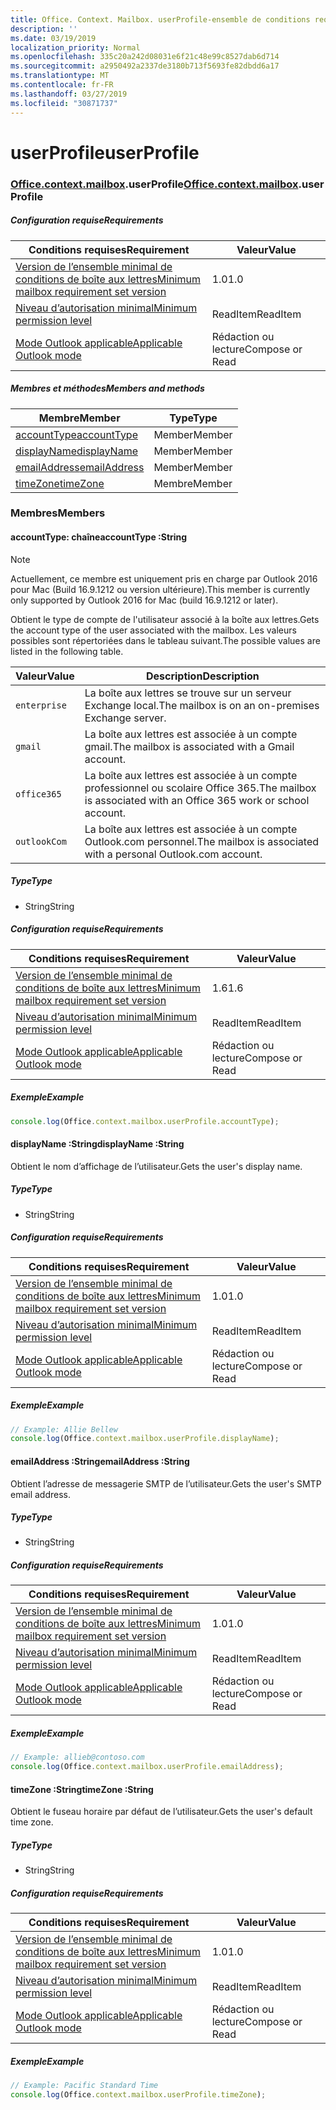 ```yaml
---
title: Office. Context. Mailbox. userProfile-ensemble de conditions requises 1,7
description: ''
ms.date: 03/19/2019
localization_priority: Normal
ms.openlocfilehash: 335c20a242d08031e6f21c48e99c8527dab6d714
ms.sourcegitcommit: a2950492a2337de3180b713f5693fe82dbdd6a17
ms.translationtype: MT
ms.contentlocale: fr-FR
ms.lasthandoff: 03/27/2019
ms.locfileid: "30871737"
---
```

# <a name="userprofile"></a><span data-ttu-id="87dd1-102">userProfile</span><span class="sxs-lookup"><span data-stu-id="87dd1-102">userProfile</span></span>

### <a name="officeofficemdcontextofficecontextmdmailboxofficecontextmailboxmduserprofile"></a><span data-ttu-id="87dd1-103">[Office](Office.md)[.context](Office.context.md)[.mailbox](Office.context.mailbox.md).userProfile</span><span class="sxs-lookup"><span data-stu-id="87dd1-103">[Office](Office.md)[.context](Office.context.md)[.mailbox](Office.context.mailbox.md).userProfile</span></span>

##### <a name="requirements"></a><span data-ttu-id="87dd1-104">Configuration requise</span><span class="sxs-lookup"><span data-stu-id="87dd1-104">Requirements</span></span>

|<span data-ttu-id="87dd1-105">Conditions requises</span><span class="sxs-lookup"><span data-stu-id="87dd1-105">Requirement</span></span>| <span data-ttu-id="87dd1-106">Valeur</span><span class="sxs-lookup"><span data-stu-id="87dd1-106">Value</span></span>|
|---|---|
|[<span data-ttu-id="87dd1-107">Version de l’ensemble minimal de conditions de boîte aux lettres</span><span class="sxs-lookup"><span data-stu-id="87dd1-107">Minimum mailbox requirement set version</span></span>](/office/dev/add-ins/reference/requirement-sets/outlook-api-requirement-sets)| <span data-ttu-id="87dd1-108">1.0</span><span class="sxs-lookup"><span data-stu-id="87dd1-108">1.0</span></span>|
|[<span data-ttu-id="87dd1-109">Niveau d’autorisation minimal</span><span class="sxs-lookup"><span data-stu-id="87dd1-109">Minimum permission level</span></span>](/outlook/add-ins/understanding-outlook-add-in-permissions)| <span data-ttu-id="87dd1-110">ReadItem</span><span class="sxs-lookup"><span data-stu-id="87dd1-110">ReadItem</span></span>|
|[<span data-ttu-id="87dd1-111">Mode Outlook applicable</span><span class="sxs-lookup"><span data-stu-id="87dd1-111">Applicable Outlook mode</span></span>](/outlook/add-ins/#extension-points)| <span data-ttu-id="87dd1-112">Rédaction ou lecture</span><span class="sxs-lookup"><span data-stu-id="87dd1-112">Compose or Read</span></span>|

##### <a name="members-and-methods"></a><span data-ttu-id="87dd1-113">Membres et méthodes</span><span class="sxs-lookup"><span data-stu-id="87dd1-113">Members and methods</span></span>

| <span data-ttu-id="87dd1-114">Membre</span><span class="sxs-lookup"><span data-stu-id="87dd1-114">Member</span></span> | <span data-ttu-id="87dd1-115">Type</span><span class="sxs-lookup"><span data-stu-id="87dd1-115">Type</span></span> |
|--------|------|
| [<span data-ttu-id="87dd1-116">accountType</span><span class="sxs-lookup"><span data-stu-id="87dd1-116">accountType</span></span>](#accounttype-string) | <span data-ttu-id="87dd1-117">Member</span><span class="sxs-lookup"><span data-stu-id="87dd1-117">Member</span></span> |
| [<span data-ttu-id="87dd1-118">displayName</span><span class="sxs-lookup"><span data-stu-id="87dd1-118">displayName</span></span>](#displayname-string) | <span data-ttu-id="87dd1-119">Member</span><span class="sxs-lookup"><span data-stu-id="87dd1-119">Member</span></span> |
| [<span data-ttu-id="87dd1-120">emailAddress</span><span class="sxs-lookup"><span data-stu-id="87dd1-120">emailAddress</span></span>](#emailaddress-string) | <span data-ttu-id="87dd1-121">Member</span><span class="sxs-lookup"><span data-stu-id="87dd1-121">Member</span></span> |
| [<span data-ttu-id="87dd1-122">timeZone</span><span class="sxs-lookup"><span data-stu-id="87dd1-122">timeZone</span></span>](#timezone-string) | <span data-ttu-id="87dd1-123">Membre</span><span class="sxs-lookup"><span data-stu-id="87dd1-123">Member</span></span> |

### <a name="members"></a><span data-ttu-id="87dd1-124">Membres</span><span class="sxs-lookup"><span data-stu-id="87dd1-124">Members</span></span>

####  <a name="accounttype-string"></a><span data-ttu-id="87dd1-125">accountType: chaîne</span><span class="sxs-lookup"><span data-stu-id="87dd1-125">accountType :String</span></span>

> [!NOTE]
> <span data-ttu-id="87dd1-126">Actuellement, ce membre est uniquement pris en charge par Outlook 2016 pour Mac (Build 16.9.1212 ou version ultérieure).</span><span class="sxs-lookup"><span data-stu-id="87dd1-126">This member is currently only supported by Outlook 2016 for Mac (build 16.9.1212 or later).</span></span>

<span data-ttu-id="87dd1-127">Obtient le type de compte de l'utilisateur associé à la boîte aux lettres.</span><span class="sxs-lookup"><span data-stu-id="87dd1-127">Gets the account type of the user associated with the mailbox.</span></span> <span data-ttu-id="87dd1-128">Les valeurs possibles sont répertoriées dans le tableau suivant.</span><span class="sxs-lookup"><span data-stu-id="87dd1-128">The possible values are listed in the following table.</span></span>

| <span data-ttu-id="87dd1-129">Valeur</span><span class="sxs-lookup"><span data-stu-id="87dd1-129">Value</span></span> | <span data-ttu-id="87dd1-130">Description</span><span class="sxs-lookup"><span data-stu-id="87dd1-130">Description</span></span> |
|-------|-------------|
| `enterprise` | <span data-ttu-id="87dd1-131">La boîte aux lettres se trouve sur un serveur Exchange local.</span><span class="sxs-lookup"><span data-stu-id="87dd1-131">The mailbox is on an on-premises Exchange server.</span></span> |
| `gmail` | <span data-ttu-id="87dd1-132">La boîte aux lettres est associée à un compte gmail.</span><span class="sxs-lookup"><span data-stu-id="87dd1-132">The mailbox is associated with a Gmail account.</span></span> |
| `office365` | <span data-ttu-id="87dd1-133">La boîte aux lettres est associée à un compte professionnel ou scolaire Office 365.</span><span class="sxs-lookup"><span data-stu-id="87dd1-133">The mailbox is associated with an Office 365 work or school account.</span></span> |
| `outlookCom` | <span data-ttu-id="87dd1-134">La boîte aux lettres est associée à un compte Outlook.com personnel.</span><span class="sxs-lookup"><span data-stu-id="87dd1-134">The mailbox is associated with a personal Outlook.com account.</span></span> |

##### <a name="type"></a><span data-ttu-id="87dd1-135">Type</span><span class="sxs-lookup"><span data-stu-id="87dd1-135">Type</span></span>

*   <span data-ttu-id="87dd1-136">String</span><span class="sxs-lookup"><span data-stu-id="87dd1-136">String</span></span>

##### <a name="requirements"></a><span data-ttu-id="87dd1-137">Configuration requise</span><span class="sxs-lookup"><span data-stu-id="87dd1-137">Requirements</span></span>

|<span data-ttu-id="87dd1-138">Conditions requises</span><span class="sxs-lookup"><span data-stu-id="87dd1-138">Requirement</span></span>| <span data-ttu-id="87dd1-139">Valeur</span><span class="sxs-lookup"><span data-stu-id="87dd1-139">Value</span></span>|
|---|---|
|[<span data-ttu-id="87dd1-140">Version de l’ensemble minimal de conditions de boîte aux lettres</span><span class="sxs-lookup"><span data-stu-id="87dd1-140">Minimum mailbox requirement set version</span></span>](/office/dev/add-ins/reference/requirement-sets/outlook-api-requirement-sets)| <span data-ttu-id="87dd1-141">1.6</span><span class="sxs-lookup"><span data-stu-id="87dd1-141">1.6</span></span> |
|[<span data-ttu-id="87dd1-142">Niveau d’autorisation minimal</span><span class="sxs-lookup"><span data-stu-id="87dd1-142">Minimum permission level</span></span>](/outlook/add-ins/understanding-outlook-add-in-permissions)| <span data-ttu-id="87dd1-143">ReadItem</span><span class="sxs-lookup"><span data-stu-id="87dd1-143">ReadItem</span></span>|
|[<span data-ttu-id="87dd1-144">Mode Outlook applicable</span><span class="sxs-lookup"><span data-stu-id="87dd1-144">Applicable Outlook mode</span></span>](/outlook/add-ins/#extension-points)| <span data-ttu-id="87dd1-145">Rédaction ou lecture</span><span class="sxs-lookup"><span data-stu-id="87dd1-145">Compose or Read</span></span>|

##### <a name="example"></a><span data-ttu-id="87dd1-146">Exemple</span><span class="sxs-lookup"><span data-stu-id="87dd1-146">Example</span></span>

```javascript
console.log(Office.context.mailbox.userProfile.accountType);
```

####  <a name="displayname-string"></a><span data-ttu-id="87dd1-147">displayName :String</span><span class="sxs-lookup"><span data-stu-id="87dd1-147">displayName :String</span></span>

<span data-ttu-id="87dd1-148">Obtient le nom d’affichage de l’utilisateur.</span><span class="sxs-lookup"><span data-stu-id="87dd1-148">Gets the user's display name.</span></span>

##### <a name="type"></a><span data-ttu-id="87dd1-149">Type</span><span class="sxs-lookup"><span data-stu-id="87dd1-149">Type</span></span>

*   <span data-ttu-id="87dd1-150">String</span><span class="sxs-lookup"><span data-stu-id="87dd1-150">String</span></span>

##### <a name="requirements"></a><span data-ttu-id="87dd1-151">Configuration requise</span><span class="sxs-lookup"><span data-stu-id="87dd1-151">Requirements</span></span>

|<span data-ttu-id="87dd1-152">Conditions requises</span><span class="sxs-lookup"><span data-stu-id="87dd1-152">Requirement</span></span>| <span data-ttu-id="87dd1-153">Valeur</span><span class="sxs-lookup"><span data-stu-id="87dd1-153">Value</span></span>|
|---|---|
|[<span data-ttu-id="87dd1-154">Version de l’ensemble minimal de conditions de boîte aux lettres</span><span class="sxs-lookup"><span data-stu-id="87dd1-154">Minimum mailbox requirement set version</span></span>](/office/dev/add-ins/reference/requirement-sets/outlook-api-requirement-sets)| <span data-ttu-id="87dd1-155">1.0</span><span class="sxs-lookup"><span data-stu-id="87dd1-155">1.0</span></span>|
|[<span data-ttu-id="87dd1-156">Niveau d’autorisation minimal</span><span class="sxs-lookup"><span data-stu-id="87dd1-156">Minimum permission level</span></span>](/outlook/add-ins/understanding-outlook-add-in-permissions)| <span data-ttu-id="87dd1-157">ReadItem</span><span class="sxs-lookup"><span data-stu-id="87dd1-157">ReadItem</span></span>|
|[<span data-ttu-id="87dd1-158">Mode Outlook applicable</span><span class="sxs-lookup"><span data-stu-id="87dd1-158">Applicable Outlook mode</span></span>](/outlook/add-ins/#extension-points)| <span data-ttu-id="87dd1-159">Rédaction ou lecture</span><span class="sxs-lookup"><span data-stu-id="87dd1-159">Compose or Read</span></span>|

##### <a name="example"></a><span data-ttu-id="87dd1-160">Exemple</span><span class="sxs-lookup"><span data-stu-id="87dd1-160">Example</span></span>

```javascript
// Example: Allie Bellew
console.log(Office.context.mailbox.userProfile.displayName);
```

####  <a name="emailaddress-string"></a><span data-ttu-id="87dd1-161">emailAddress :String</span><span class="sxs-lookup"><span data-stu-id="87dd1-161">emailAddress :String</span></span>

<span data-ttu-id="87dd1-162">Obtient l’adresse de messagerie SMTP de l’utilisateur.</span><span class="sxs-lookup"><span data-stu-id="87dd1-162">Gets the user's SMTP email address.</span></span>

##### <a name="type"></a><span data-ttu-id="87dd1-163">Type</span><span class="sxs-lookup"><span data-stu-id="87dd1-163">Type</span></span>

*   <span data-ttu-id="87dd1-164">String</span><span class="sxs-lookup"><span data-stu-id="87dd1-164">String</span></span>

##### <a name="requirements"></a><span data-ttu-id="87dd1-165">Configuration requise</span><span class="sxs-lookup"><span data-stu-id="87dd1-165">Requirements</span></span>

|<span data-ttu-id="87dd1-166">Conditions requises</span><span class="sxs-lookup"><span data-stu-id="87dd1-166">Requirement</span></span>| <span data-ttu-id="87dd1-167">Valeur</span><span class="sxs-lookup"><span data-stu-id="87dd1-167">Value</span></span>|
|---|---|
|[<span data-ttu-id="87dd1-168">Version de l’ensemble minimal de conditions de boîte aux lettres</span><span class="sxs-lookup"><span data-stu-id="87dd1-168">Minimum mailbox requirement set version</span></span>](/office/dev/add-ins/reference/requirement-sets/outlook-api-requirement-sets)| <span data-ttu-id="87dd1-169">1.0</span><span class="sxs-lookup"><span data-stu-id="87dd1-169">1.0</span></span>|
|[<span data-ttu-id="87dd1-170">Niveau d’autorisation minimal</span><span class="sxs-lookup"><span data-stu-id="87dd1-170">Minimum permission level</span></span>](/outlook/add-ins/understanding-outlook-add-in-permissions)| <span data-ttu-id="87dd1-171">ReadItem</span><span class="sxs-lookup"><span data-stu-id="87dd1-171">ReadItem</span></span>|
|[<span data-ttu-id="87dd1-172">Mode Outlook applicable</span><span class="sxs-lookup"><span data-stu-id="87dd1-172">Applicable Outlook mode</span></span>](/outlook/add-ins/#extension-points)| <span data-ttu-id="87dd1-173">Rédaction ou lecture</span><span class="sxs-lookup"><span data-stu-id="87dd1-173">Compose or Read</span></span>|

##### <a name="example"></a><span data-ttu-id="87dd1-174">Exemple</span><span class="sxs-lookup"><span data-stu-id="87dd1-174">Example</span></span>

```javascript
// Example: allieb@contoso.com
console.log(Office.context.mailbox.userProfile.emailAddress);
```

####  <a name="timezone-string"></a><span data-ttu-id="87dd1-175">timeZone :String</span><span class="sxs-lookup"><span data-stu-id="87dd1-175">timeZone :String</span></span>

<span data-ttu-id="87dd1-176">Obtient le fuseau horaire par défaut de l’utilisateur.</span><span class="sxs-lookup"><span data-stu-id="87dd1-176">Gets the user's default time zone.</span></span>

##### <a name="type"></a><span data-ttu-id="87dd1-177">Type</span><span class="sxs-lookup"><span data-stu-id="87dd1-177">Type</span></span>

*   <span data-ttu-id="87dd1-178">String</span><span class="sxs-lookup"><span data-stu-id="87dd1-178">String</span></span>

##### <a name="requirements"></a><span data-ttu-id="87dd1-179">Configuration requise</span><span class="sxs-lookup"><span data-stu-id="87dd1-179">Requirements</span></span>

|<span data-ttu-id="87dd1-180">Conditions requises</span><span class="sxs-lookup"><span data-stu-id="87dd1-180">Requirement</span></span>| <span data-ttu-id="87dd1-181">Valeur</span><span class="sxs-lookup"><span data-stu-id="87dd1-181">Value</span></span>|
|---|---|
|[<span data-ttu-id="87dd1-182">Version de l’ensemble minimal de conditions de boîte aux lettres</span><span class="sxs-lookup"><span data-stu-id="87dd1-182">Minimum mailbox requirement set version</span></span>](/office/dev/add-ins/reference/requirement-sets/outlook-api-requirement-sets)| <span data-ttu-id="87dd1-183">1.0</span><span class="sxs-lookup"><span data-stu-id="87dd1-183">1.0</span></span>|
|[<span data-ttu-id="87dd1-184">Niveau d’autorisation minimal</span><span class="sxs-lookup"><span data-stu-id="87dd1-184">Minimum permission level</span></span>](/outlook/add-ins/understanding-outlook-add-in-permissions)| <span data-ttu-id="87dd1-185">ReadItem</span><span class="sxs-lookup"><span data-stu-id="87dd1-185">ReadItem</span></span>|
|[<span data-ttu-id="87dd1-186">Mode Outlook applicable</span><span class="sxs-lookup"><span data-stu-id="87dd1-186">Applicable Outlook mode</span></span>](/outlook/add-ins/#extension-points)| <span data-ttu-id="87dd1-187">Rédaction ou lecture</span><span class="sxs-lookup"><span data-stu-id="87dd1-187">Compose or Read</span></span>|

##### <a name="example"></a><span data-ttu-id="87dd1-188">Exemple</span><span class="sxs-lookup"><span data-stu-id="87dd1-188">Example</span></span>

```javascript
// Example: Pacific Standard Time
console.log(Office.context.mailbox.userProfile.timeZone);
```
